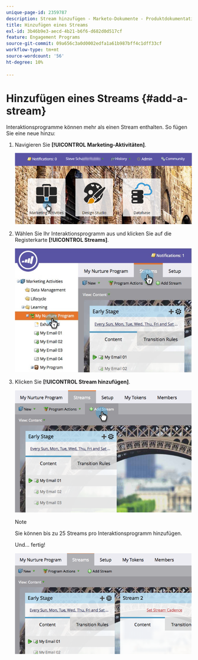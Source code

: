 ```yaml
---
unique-page-id: 2359787
description: Stream hinzufügen - Marketo-Dokumente - Produktdokumentation
title: Hinzufügen eines Streams
exl-id: 3b46b9e3-aecd-4b21-b6f6-d682d0d517cf
feature: Engagement Programs
source-git-commit: 09a656c3a0d0002edfa1a61b987bff4c1dff33cf
workflow-type: tm+mt
source-wordcount: '56'
ht-degree: 10%

---
```


# Hinzufügen eines Streams {#add-a-stream}

Interaktionsprogramme können mehr als einen Stream enthalten. So fügen Sie eine neue hinzu:

1. Navigieren Sie **[!UICONTROL Marketing-Aktivitäten]**.

   ![](assets/login-marketing-activities-2.png)

1. Wählen Sie Ihr Interaktionsprogramm aus und klicken Sie auf die Registerkarte **[!UICONTROL Streams]**.

   ![](assets/streamstablifecycle.jpg)

1. Klicken Sie **[!UICONTROL Stream hinzufügen]**.

   ![](assets/image2014-9-15-16-3a56-3a23.png)

   >[!NOTE]
   >
   >Sie können bis zu 25 Streams pro Interaktionsprogramm hinzufügen.

   Und… fertig!

   ![](assets/image2014-9-15-16-3a56-3a27.png)
